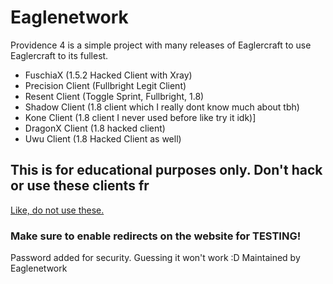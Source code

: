# Eaglenetwork
Providence 4 is a simple project with many releases of Eaglercraft to use Eaglercraft to its fullest.
* FuschiaX (1.5.2 Hacked Client with Xray)
* Precision Client (Fullbright Legit Client)
* Resent Client (Toggle Sprint, Fullbright, 1.8)
* Shadow Client (1.8 client which I really dont know much about tbh)
* Kone Client (1.8 client I never used before like try it idk)]
* DragonX Client (1.8 hacked client)
* Uwu Client (1.8 Hacked Client as well)
## This is for educational purposes only. Don't hack or use these clients fr
[Like, do not use these.](https://eaglenetwork.github.io)
### Make sure to enable redirects on the website for TESTING!

Password added for security. Guessing it won't work :D
Maintained by Eaglenetwork
